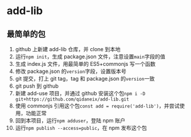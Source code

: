 # add-lib

## 最简单的包

1. github 上新建 add-lib 仓库，并 clone 到本地
2. 运行`npm init`，生成 package.json 文件，注意设置`main`字段的值
3. 生成 index.js 文件，用最简单的 ES5+commonjs 写一个函数
4. 修改 package.json 的`version`字段，设置版本号
5. git 提交，打上 git tag，tag 和 package.json 的`version`一致
6. git push 到 github
7. 新建 add-use 项目，并通过 github 安装这个包`npm i -D git+https://github.com/qidaneix/add-lib.git`
8. 使用 commonjs 引用这个包`const add = require('add-lib')`，并尝试使用，功能正常
9. 回到本项目，运行`npm adduser`，登陆 npm 账户
10. 运行`npm publish --access=public`，在 npm 发布这个包
